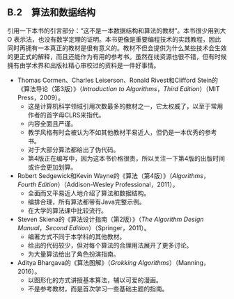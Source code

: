    

## B.2　算法和数据结构

引用一下本书的引言部分：“这不是一本数据结构和算法的教材”。本书很少用到大 O 表示法，也没有数学定理的证明。本书更像是重要编程技术的实践教程，因此同时再拥有一本真正的教材是很有意义的。教材不但会提供为什么某些技术会生效的更正式的解释，而且还能作为有用的参考书。虽然在线资源也很不错，但有时候拥有由学术界和出版社精心审校过的资料是一件好事情。

- Thomas Cormen、Charles Leiserson、Ronald Rivest和Clifford Stein的《算法导论（第3版）》（_Introduction to Algorithms_，_Third Edition_）（MIT Press，2009）。
    - 这是计算机科学领域引用次数最多的教材之一，它太权威了，以至于常用作者的首字母CLRS来指代。
    - 内容全面且严谨。
    - 教学风格有时会被认为不如其他教材平易近人，但仍是一本优秀的参考书。
    - 对于大部分算法都给出了伪代码。
    - 第4版正在编写中，因为这本书价格很贵，所以关注一下第4版的出版时间或许会更加划算。
- Robert Sedgewick和Kevin Wayne的《算法（第4版）》（_Algorithms_，_Fourth Edition_）（Addison-Wesley Professional，2011）。
    - 全面而又平易近人地介绍了算法和数据结构。
    - 编排合理，所有算法都带有Java完整示例。
    - 在大学的算法课中比较流行。
- Steven Skiena的《算法设计指南（第2版）》（_The Algorithm Design Manual_，_Second Edition_）（Springer，2011）。
    - 编著方式不同于本学科的其他教材。
    - 给出的代码较少，但对每个算法的合理用法展开了更多讨论。
    - 为大量算法给出了角色扮演指南。
- Aditya Bhargava的《算法图解》（_Grokking Algorithms_）（Manning，2016）。
    - 以图形化的方式讲授基本算法，辅以可爱的漫画。
    - 不是参考教材，而是首次学习一些基础主题的指南。
